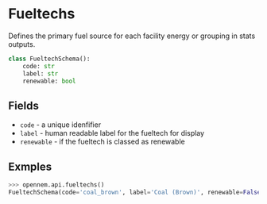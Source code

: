 # Fueltechs

Defines the primary fuel source for each facility energy or grouping in stats outputs.

```python
class FueltechSchema():
    code: str
    label: str
    renewable: bool
```

## Fields

 * `code` - a unique idenfifier
 * `label` - human readable label for the fueltech for display
 * `renewable` - if the fueltech is classed as renewable

## Exmples

```python
>>> opennem.api.fueltechs()
FueltechSchema(code='coal_brown', label='Coal (Brown)', renewable=False)
```
